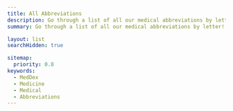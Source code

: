 ```yaml
---
title: All Abbreviations
description: Go through a list of all our medical abbreviations by letter!
summary: Go through a list of all our medical abbreviations by letter!

layout: list
searchHidden: true

sitemap:
  priority: 0.8
keywords:
  - MedDex
  - Medicine
  - Medical
  - Abbreviations
---
```

